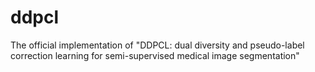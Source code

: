 # ddpcl
The official implementation of "DDPCL: dual diversity and pseudo-label correction learning for semi-supervised medical image segmentation"
